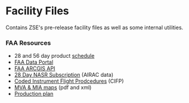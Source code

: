 # Facility Files

Contains ZSE's pre-release facility files as well as some internal utilities.

### FAA Resources
- 28 and 56 day product [schedule](https://aeronav.faa.gov/content/aeronav/DOLES/Product_Schedule.pdf)
- [FAA Data Portal](https://www.faa.gov/data/aero_data/)
- [FAA ARCGIS API](https://adds-faa.opendata.arcgis.com/)
- [28 Day NASR Subscription](https://www.faa.gov/air_traffic/flight_info/aeronav/aero_data/NASR_Subscription/) (AIRAC data)
- [Coded Instrument Flight Prodcedures](https://www.faa.gov/air_traffic/flight_info/aeronav/digital_products/cifp/) (CIFP)
- [MVA & MIA maps](https://www.faa.gov/air_traffic/flight_info/aeronav/digital_products/mva_mia/) (pdf and xml)
- [Production plan](https://www.faa.gov/air_traffic/flight_info/aeronav/procedures/)
